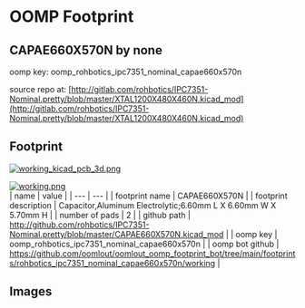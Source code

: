 # OOMP Footprint  
## CAPAE660X570N  by none  
  
oomp key: oomp_rohbotics_ipc7351_nominal_capae660x570n  
  
source repo at: [http://gitlab.com/rohbotics/IPC7351-Nominal.pretty/blob/master/XTAL1200X480X460N.kicad_mod](http://gitlab.com/rohbotics/IPC7351-Nominal.pretty/blob/master/XTAL1200X480X460N.kicad_mod)  
## Footprint  
  
[![working_kicad_pcb_3d.png](working_kicad_pcb_3d_600.png)](working_kicad_pcb_3d.png)  
  
[![working.png](working_600.png)](working.png)  
| name | value | 
| --- | --- | 
| footprint name | CAPAE660X570N | 
| footprint description | Capacitor,Aluminum Electrolytic;6.60mm L X 6.60mm W X 5.70mm H | 
| number of pads | 2 | 
| github path | http://github.com/rohbotics/IPC7351-Nominal.pretty/blob/master/CAPAE660X570N.kicad_mod | 
| oomp key | oomp_rohbotics_ipc7351_nominal_capae660x570n | 
| oomp bot github | https://github.com/oomlout/oomlout_oomp_footprint_bot/tree/main/footprints/rohbotics_ipc7351_nominal_capae660x570n/working | 
## Images  
